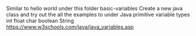 Similar to hello world under this folder basic-variables
Create a new java class and try out the all the examples to under Java primitive variable types int float char boolean String 
https://www.w3schools.com/java/java_variables.asp
